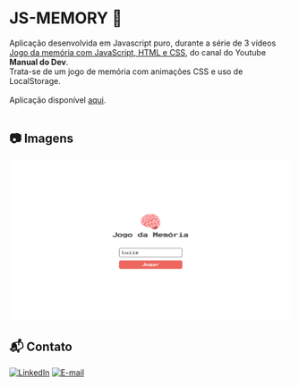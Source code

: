 # JS-MEMORY 🧠

Aplicação desenvolvida em Javascript puro, durante a série de 3 vídeos [Jogo da memória com JavaScript, HTML e CSS](https://www.youtube.com/playlist?list=PLdtmpu_1ITQJJoH-5D0sU2Q2N0wwgPGCi), do canal do Youtube __Manual do Dev__.<br/>
Trata-se de um jogo de memória com animações CSS e uso de LocalStorage.<br/>
<br/>
Aplicação disponível [aqui](https://luiizsilverio.github.io/js-memory/).<br/>
<br/>

## 📷 Imagens
![](https://github.com/luiizsilverio/js-memory/blob/main/images/js-memory.gif)

## 📬 Contato

[![LinkedIn](https://img.shields.io/badge/LinkedIn-0077B5?style=for-the-badge&logo=linkedin&logoColor=white)](https://www.linkedin.com/in/luiz-s-de-oliveira-6b6067210)
[![E-mail](https://img.shields.io/badge/Gmail-D14836?style=for-the-badge&logo=gmail&logoColor=white)](mailto:luiiz.silverio@gmail.com)

